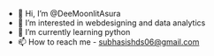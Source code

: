 - 👋 Hi, I’m @DeeMoonlitAsura
- 👀 I’m interested in webdesigning and data analytics 
- 🌱 I’m currently learning python 
- 📫 How to reach me - subhasishds06@gmail.com

<!---
DeeMoonlitAsura/DeeMoonlitAsura is a ✨ special ✨ repository because its `README.md` (this file) appears on your GitHub profile.
You can click the Preview link to take a look at your changes.
--->
